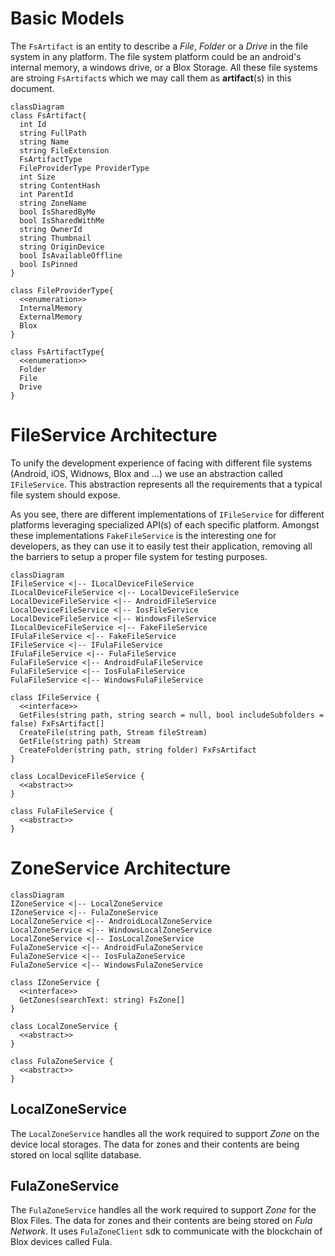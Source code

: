 # Basic Models
The `FsArtifact` is an entity to describe a *File*, *Folder* or a *Drive* in the file system in any platform. The file system platform could be an android's internal memory, a windows drive, or a Blox Storage. All these file systems are stroing `FsArtifact`s which we may call them as **artifact**(s) in this document.
```mermaid
classDiagram
class FsArtifact{
  int Id
  string FullPath
  string Name
  string FileExtension
  FsArtifactType
  FileProviderType ProviderType
  int Size
  string ContentHash
  int ParentId
  string ZoneName
  bool IsSharedByMe
  bool IsSharedWithMe
  string OwnerId
  string Thumbnail
  string OriginDevice
  bool IsAvailableOffline
  bool IsPinned
}

class FileProviderType{
  <<enumeration>>
  InternalMemory
  ExternalMemory
  Blox
}

class FsArtifactType{
  <<enumeration>>
  Folder
  File
  Drive
}
```

# FileService Architecture
To unify the development experience of facing with different file systems (Android, iOS, Widnows, Blox and ...) we use an abstraction called `IFileService`. This abstraction represents all the requirements that a typical file system should expose.

As you see, there are different implementations of `IFileService` for different platforms leveraging specialized API(s) of each specific platform.
Amongst these implementations `FakeFileService` is the interesting one for developers, as they can use it to easily test their application, removing all the barriers to setup a proper file system for testing purposes.
```mermaid
classDiagram
IFileService <|-- ILocalDeviceFileService
ILocalDeviceFileService <|-- LocalDeviceFileService
LocalDeviceFileService <|-- AndroidFileService
LocalDeviceFileService <|-- IosFileService
LocalDeviceFileService <|-- WindowsFileService
ILocalDeviceFileService <|-- FakeFileService
IFulaFileService <|-- FakeFileService
IFileService <|-- IFulaFileService
IFulaFileService <|-- FulaFileService
FulaFileService <|-- AndroidFulaFileService
FulaFileService <|-- IosFulaFileService
FulaFileService <|-- WindowsFulaFileService

class IFileService {
  <<interface>>
  GetFiles(string path, string search = null, bool includeSubfolders = false) FxFsArtifact[]
  CreateFile(string path, Stream fileStream)
  GetFile(string path) Stream
  CreateFolder(string path, string folder) FxFsArtifact
}

class LocalDeviceFileService {
  <<abstract>>
}

class FulaFileService {
  <<abstract>>
}
```
# ZoneService Architecture
```mermaid
classDiagram
IZoneService <|-- LocalZoneService
IZoneService <|-- FulaZoneService
LocalZoneService <|-- AndroidLocalZoneService
LocalZoneService <|-- WindowsLocalZoneService
LocalZoneService <|-- IosLocalZoneService
FulaZoneService <|-- AndroidFulaZoneService
FulaZoneService <|-- IosFulaZoneService
FulaZoneService <|-- WindowsFulaZoneService

class IZoneService {
  <<interface>>
  GetZones(searchText: string) FsZone[]
}

class LocalZoneService {
  <<abstract>>
}

class FulaZoneService {
  <<abstract>>
}
```
## LocalZoneService
The `LocalZoneService` handles all the work required to support *Zone* on the device local storages.
The data for zones and their contents are being stored on local sqllite database.
## FulaZoneService
The `FulaZoneService` handles all the work required to support *Zone* for the Blox Files.
The data for zones and their contents are being stored on *Fula Network*. It uses `FulaZoneClient` sdk to communicate with the blockchain of Blox devices called Fula.
